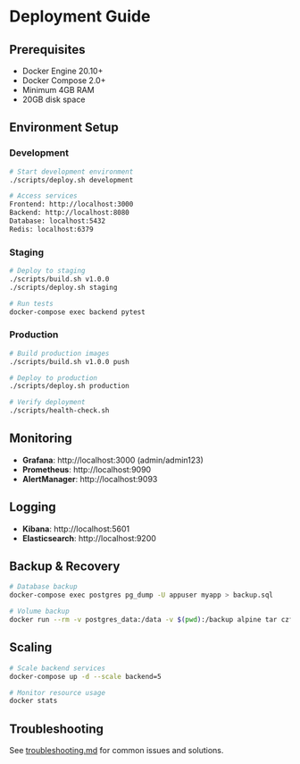 # Deployment Guide

## Prerequisites

- Docker Engine 20.10+
- Docker Compose 2.0+
- Minimum 4GB RAM
- 20GB disk space

## Environment Setup

### Development

```bash
# Start development environment
./scripts/deploy.sh development

# Access services
Frontend: http://localhost:3000
Backend: http://localhost:8080
Database: localhost:5432
Redis: localhost:6379
```

### Staging

```bash
# Deploy to staging
./scripts/build.sh v1.0.0
./scripts/deploy.sh staging

# Run tests
docker-compose exec backend pytest
```

### Production

```bash
# Build production images
./scripts/build.sh v1.0.0 push

# Deploy to production
./scripts/deploy.sh production

# Verify deployment
./scripts/health-check.sh
```

## Monitoring

- **Grafana**: http://localhost:3000 (admin/admin123)
- **Prometheus**: http://localhost:9090
- **AlertManager**: http://localhost:9093

## Logging

- **Kibana**: http://localhost:5601
- **Elasticsearch**: http://localhost:9200

## Backup & Recovery

```bash
# Database backup
docker-compose exec postgres pg_dump -U appuser myapp > backup.sql

# Volume backup
docker run --rm -v postgres_data:/data -v $(pwd):/backup alpine tar czf /backup/postgres_backup.tar.gz /data
```

## Scaling

```bash
# Scale backend services
docker-compose up -d --scale backend=5

# Monitor resource usage
docker stats
```

## Troubleshooting

See [troubleshooting.md](troubleshooting.md) for common issues and solutions.
